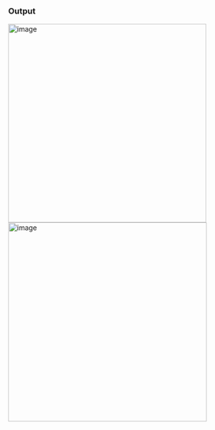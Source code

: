 ### Output
<img width="402" alt="image" src="https://github.com/user-attachments/assets/d34cf19a-f10d-4616-9167-589c99cfb2c1" />
<br>
<img width="403" alt="image" src="https://github.com/user-attachments/assets/f4b84736-80af-47a7-aa18-ec7d1bd821c5" />


